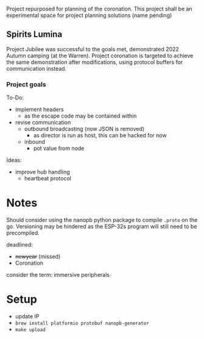 
Project repurposed for planning of the coronation.
This project shall be an experimental space for project planning solutions (name pending)


## Spirits Lumina
Project Jubilee was successful to the goals met, demonstrated 2022 Autumn camping (at the Warren).
Project coronation is targeted to achieve the same demonstration after modifications,
using protocol buffers for communication instead.

### Project goals
To-Do:
* implement headers
  * as the escape code may be contained within
* revise communication
  * outbound broadcasting (now JSON is removed)
    * as director is run as host, this can be hacked for now
  * inbound
    * pot value from node

Ideas:
* improve hub handling
  * heartbeat protocol

# Notes

Should consider using the nanopb python package to compile `.proto` on the go.
Versioning may be hindered as the ESP-32s program will still need to be precompiled.

deadlined:
* ~~newyear~~ (missed)
* Coronation

consider the term: immersive peripherals




# Setup

* update IP
* `brew install platformio protobuf nanopb-generator`
* `make upload`

